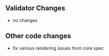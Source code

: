 ## Validator Changes

* no changes

## Other code changes

* fix various rendering issues from core spec

